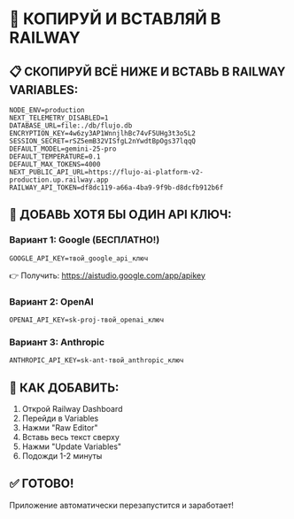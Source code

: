 # 🚀 КОПИРУЙ И ВСТАВЛЯЙ В RAILWAY

## 📋 СКОПИРУЙ ВСЁ НИЖЕ И ВСТАВЬ В RAILWAY VARIABLES:

```
NODE_ENV=production
NEXT_TELEMETRY_DISABLED=1
DATABASE_URL=file:./db/flujo.db
ENCRYPTION_KEY=4w6zy3AP1WnnjlhBc74vF5UHg3t3o5L2
SESSION_SECRET=rSZ5emB32VISfgL2nYwdtBpOgs37lqqQ
DEFAULT_MODEL=gemini-25-pro
DEFAULT_TEMPERATURE=0.1
DEFAULT_MAX_TOKENS=4000
NEXT_PUBLIC_API_URL=https://flujo-ai-platform-v2-production.up.railway.app
RAILWAY_API_TOKEN=df8dc119-a66a-4ba9-9f9b-d8dcfb912b6f
```

## 🔑 ДОБАВЬ ХОТЯ БЫ ОДИН API КЛЮЧ:

### Вариант 1: Google (БЕСПЛАТНО!)
```
GOOGLE_API_KEY=твой_google_api_ключ
```
👉 Получить: https://aistudio.google.com/app/apikey

### Вариант 2: OpenAI 
```
OPENAI_API_KEY=sk-proj-твой_openai_ключ
```

### Вариант 3: Anthropic
```
ANTHROPIC_API_KEY=sk-ant-твой_anthropic_ключ
```

## 📍 КАК ДОБАВИТЬ:

1. Открой Railway Dashboard
2. Перейди в Variables
3. Нажми "Raw Editor" 
4. Вставь весь текст сверху
5. Нажми "Update Variables"
6. Подожди 1-2 минуты

## ✅ ГОТОВО!

Приложение автоматически перезапустится и заработает!